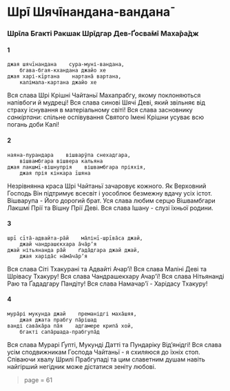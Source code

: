 # Шрī Шячīнандана-вандана̄

### Шрīла Бгакті Ракшак Шрīдгар Дев-Ґосва̄мī Маха̄ра̄дж

#### 1

    джая шячīнандана    сура-муні-вандана,
        бгава-бгая-кхандана джайо хе
    джая харі-кīртана    нартана̄ вартана,
        калімала-картана джайо хе

Вся слава Шрі Крішні Чайтаньї Махапрабгу, якому поклоняються напівбоги й мудреці! Вся слава синові Шячі Деві, який звільняє від страху існування в матеріальному світі! Вся слава засновнику *санкіртани*: спільне оспівування Святого Імені Крішни усуває всю погань доби Калі!

#### 2

    наяна-пурандара    вішварӯпа снехадгара,
        вішвамбгара вішвера кальяна
    джая лакшмī-вішнупрія    вішвамбгара пріяхія,
        джая прія кінкара īшяна

Незрівнянна краса Шрі Чайтаньї зачаровує кожного. Як Верховний Господь Він підтримує всесвіт і уособлює безмежну вдачу усіх істот. Вішварупа - Його дорогий брат. Уся слава любим серцю Вішвамбгари Лакшмі Прії та Вішну Прії Деві. Вся слава Ішану - слузі їхньої родини.

#### 3

    шрī сīта̄-адвайта-ра̄й    ма̄лінī-шрīва̄са джай,
        джай чандрашєкхара а̄ча̄рʼя
    джай нітьянанда ра̄й    ґада̄дгара джай джай,
        джая харіда̄с на̄ма̄ча̄рʼя

Вся слава Сіті Тхакурані та Адвайті Ачар’ї! Вся слава Маліні Деві та Шрівасу Тхакуру! Вся слава Чандрашекхару Ачар'ї! Вся слава Нітьянанді Раю та Ґададгару Пандіту! Вся слава Намачар'ї - Харідасу Тхакуру!

#### 4

    мура̄рі мукунда джай    преманідгі маха̄шяя,
        джая джата прабгу па̄рішад
    ванді сава̄ка̄ра па̄я    адгамере крипа̄ хой,
        бгакті сапа̄ршада-прабгупа̄д

Вся слава Мурарі Ґупті, Мукунді Датті та Пундаріку Відʼянідгі! Вся слава усім сподвижникам Господа Чайтаньї - я схиляюся до їхніх стоп. Співаючи хвалу Шрилі Прабгупаді та цим славетним душам навіть найгірший негідник може дістатися зеніту любові.


> page = 61